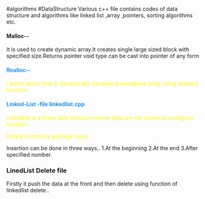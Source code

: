#algorithms #DataStructure
Various c++ file contains codes of data structure and algorithms like linked list ,array ,pointers, sorting algorithms etc.
<html>

  <h4 class="bg-primary">Malloc--</h4>
  <p>It is used to create dynamic array.It creates single large sized block with specified size.Returns pointer void type can be cast into pointer of any form</p>
  <h4 style="color:dodgerblue">Realloc--</h4>
  <p style="color:yellow">I learnt about how to dynamically increase preassigned array using realloc() function</p>
 <h4 style="color:dodgerblue">Linked-List -file linkedlist.cpp</h4>
  <p style="color:yellow">Linkedlist is a linear data structure where data are not stored at contigious location.</p>
  <p style="color:yellow">Intially it contains garbage value.</p>
  Insertion can be done in three ways..
    1.At the beginning
    2.At the end
    3.After specified number.
  
  <h3>LinedList Delete file </h3>
  <p>Firstly it push the data at the front and then delete using function of linkedlist delete..
  
</html>
